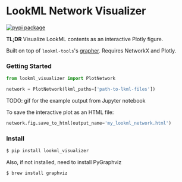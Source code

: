 # LookML Network Visualizer

[![pypi package](https://img.shields.io/pypi/v/lookml_visualizer.svg)](https://pypi.org/project/lookml_visualizer/)

**TL;DR** Visualize LookML contents as an interactive Plotly figure.

Built on top of `lookml-tools`'s [grapher](https://github.com/ww-tech/lookml-tools/blob/master/lkmltools/grapher/lookml_grapher.py). Requires NetworkX and Plotly.  

### Getting Started

```python
from lookml_visualizer import PlotNetwork

network = PlotNetwork(lkml_paths=['path-to-lkml-files'])
```

TODO: gif for the example output from Jupyter notebook


To save the interactive plot as an HTML file:

```python
network.fig.save_to_html(output_name='my_lookml_network.html')
```



### Install

```bash
$ pip install lookml_visualizer
```
Also, if not installed, need to install PyGraphviz

```bash
$ brew install graphviz
```
